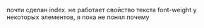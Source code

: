 почти сделан index.
не работает свойство текста font-weight у некоторых элементов, я пока не понял почему
